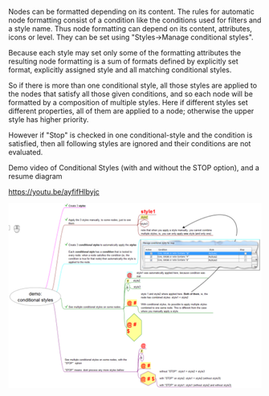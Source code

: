 Nodes can be formatted depending on its content. The rules for automatic node formatting consist of a condition like the conditions used for filters and a style name. Thus node formatting can depend on its content, attributes, icons or level. They can be set using "Styles->Manage conditional styles".

Because each style may set only some of the formatting attributes the resulting node formatting is a sum of formats defined by explicitly set format, explicitly assigned style and all matching conditional styles.

So if there is more than one conditional style, all those styles are applied to the nodes that satisfy all those given conditions, and so each node will be formatted by a composition of multiple styles. Here if different styles set different properties, all of them are applied to a node; otherwise the upper style has higher priority.

However if "Stop" is checked in one conditional-style and the condition is satisfied, then all following styles are ignored and their conditions are not evaluated.



Demo video of Conditional Styles (with and without the STOP option), and a resume diagram

https://youtu.be/ayfifHlbyjc

![FreeplaneConditionalStyle_161113_222746.png}}](images/FreeplaneConditionalStyle_161113_222746.png ':size=200')

<!-- ({Category:Documentation}) -->

